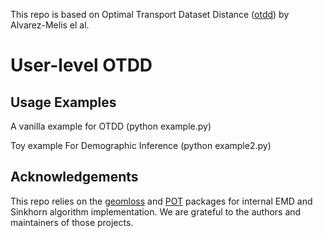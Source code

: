 This repo is based on Optimal Transport Dataset Distance ([otdd](https://github.com/microsoft/otdd)) by Alvarez-Melis el al.

# User-level OTDD

## Usage Examples

A vanilla example for OTDD (python example.py)

Toy example For Demographic Inference (python example2.py)


## Acknowledgements

This repo relies on the [geomloss](https://www.kernel-operations.io/geomloss/) and [POT](https://pythonot.github.io/) packages for internal EMD and Sinkhorn algorithm implementation. We are grateful to the authors and maintainers of those projects.
